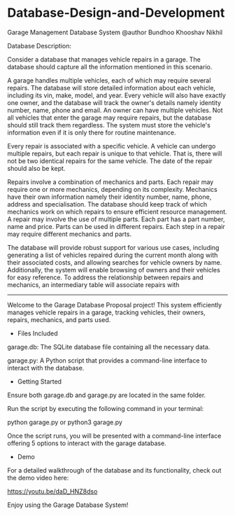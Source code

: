 # Database-Design-and-Development
Garage Management Database System
@author Bundhoo Khooshav Nikhil


Database Description:

Consider a database that manages vehicle repairs in a garage. The database should capture all
the information mentioned in this scenario.

A garage handles multiple vehicles, each of which may require several repairs. The database
will store detailed information about each vehicle, including its vin, make, model, and year.
Every vehicle will also have exactly one owner, and the database will track the owner's details
namely identity number, name, phone and email. An owner can have multiple vehicles.
Not all vehicles that enter the garage may require repairs, but the database should still track
them regardless. The system must store the vehicle's information even if it is only there for
routine maintenance.

Every repair is associated with a specific vehicle. A vehicle can undergo multiple repairs, but
each repair is unique to that vehicle. That is, there will not be two identical repairs for the same
vehicle. The date of the repair should also be kept.

Repairs involve a combination of mechanics and parts. Each repair may require one or more
mechanics, depending on its complexity. Mechanics have their own information namely their
identity number, name, phone, address and specialisation. The database should keep track of
which mechanics work on which repairs to ensure efficient resource management.
A repair may involve the use of multiple parts. Each part has a part number, name and price.
Parts can be used in different repairs. Each step in a repair may require different mechanics and
parts.

The database will provide robust support for various use cases, including generating a list of
vehicles repaired during the current month along with their associated costs, and allowing
searches for vehicle owners by name. Additionally, the system will enable browsing of owners
and their vehicles for easy reference. To address the relationship between repairs and
mechanics, an intermediary table will associate repairs with 


---------------------------------------------------------------------------------------------------------

Welcome to the Garage Database Proposal project! This system efficiently manages vehicle repairs in a garage, tracking vehicles, their owners, repairs, mechanics, and parts used.


- Files Included

garage.db: The SQLite database file containing all the necessary data.

garage.py: A Python script that provides a command-line interface to interact with the database.


- Getting Started

Ensure both garage.db and garage.py are located in the same folder.

Run the script by executing the following command in your terminal:

python garage.py or python3 garage.py 

Once the script runs, you will be presented with a command-line interface offering 5 options to interact with the garage database.


- Demo

For a detailed walkthrough of the database and its functionality, check out the demo video here:

https://youtu.be/daD_HNZ8dso 


Enjoy using the Garage Database System!
